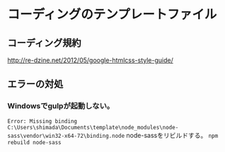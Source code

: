 # コーディングのテンプレートファイル
## コーディング規約
http://re-dzine.net/2012/05/google-htmlcss-style-guide/
## エラーの対処
### Windowsでgulpが起動しない。
`Error: Missing binding C:\Users\shimada\Documents\template\node_modules\node-sass\vendor\win32-x64-72\binding.node`
node-sassをリビルドする。
`npm rebuild node-sass`

